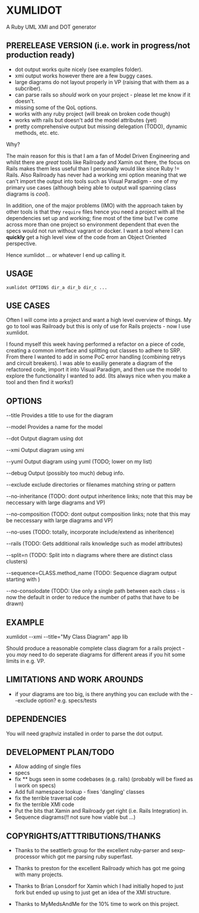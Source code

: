 # XUMLIDOT

A Ruby UML XMI and DOT generator

## PRERELEASE VERSION (i.e. work in progress/not production ready)

- dot output works quite nicely (see examples folder).
- xmi output works however there are a few buggy cases. 
- large diagrams do not layout properly in VP (raising that with them as a subcriber).
- can parse rails so *should* work on your project - please let me know if it doesn't.
- missing some of the QoL options.
- works with any ruby project (will break on broken code though)
- works with rails but doesn't add the model attributes (yet)
- pretty comprehensive output but missing delegation (TODO), dynamic methods, etc. etc.

Why?

The main reason for this is that I am a fan of Model Driven Engineering and
whilst there are *great* tools like Railroady and Xamin out there, the focus on
Rails makes them less useful than I personally would like since Ruby != Rails. Also 
Railroady has never had a working xmi option meaning that we can't import the output
into tools such as Visual Paradigm - one of my primary use cases (although being able
to output wall spanning class diagrams is *cool*).

In addition, one of the major problems (IMO) with the approach taken by other
tools is that they ```require``` files hence you need a project with all the
dependencies set up and working; fine most of the time but I've come across
more than one project so environment dependent that even the specs would not
run without vagrant or docker.  I want a tool where I can **quickly** get a high
level view of the code from an Object Oriented perspective.

Hence xumlidot ... or whatever I end up calling it.

## USAGE

    xumlidot OPTIONS dir_a dir_b dir_c ...

## USE CASES

Often I will come into a project and want a high level overview of things. My go to
tool was Railroady but this is only of use for Rails projects - now I use xumlidot.

I found myself this week having performed a refactor on a piece of code, creating a 
common interface and splitting out classes to adhere to SRP. From there I wanted to
add in some PoC error handling (combining retrys and circuit breakers). I was able
to easiliy generate a diagram of the refactored code, import it into Visual Paradigm,
and then use the model to explore the functionality I wanted to add. (Its always nice
when you make a tool and then find it works!)

## OPTIONS

  --title Provides a title to use for the diagram

  --model Provides a name for the model

  --dot Output diagram using dot

  --xmi Output diagram using xmi

  --yuml Output diagram using yuml (TODO; lower on my list)

  --debug Output (possibly too much) debug info.

  --exclude exclude directories or filenames matching string or pattern

  --no-inheritance (TODO: dont output inheritence links; note that this may be
  neccessary with large diagrams and VP)

  --no-composition (TODO: dont output composition links; note that this may be
  neccessary with large diagrams and VP)

  --no-uses (TODO: totally, incorporate include/extend as inheritence)

  --rails (TODO: Gets additional rails knowledge such as model attributes)

  --split=n (TODO: Split into n diagrams where there are distinct class
  clusters)

  --sequence=CLASS.method_name (TODO: Sequence diagram output starting with )

  --no-consolodate (TODO: Use only a single path between each class - is now
  the default in order to reduce the number of paths that have to be drawn)


## EXAMPLE

  xumlidot --xmi --title="My Class Diagram" app lib

Should produce a reasonable complete class diagram for a rails project - you *may* need to do seperate
diagrams for different areas if you hit some limits in e.g. VP.

## LIMITATIONS AND WORK AROUNDS

- if your diagrams are too big, is there anything you can exclude with the --exclude option? e.g. specs/tests

## DEPENDENCIES

You will need graphviz installed in order to parse the dot output.

## DEVELOPMENT PLAN/TODO

- Allow adding of single files 
- specs
- fix ** bugs seen in some codebases (e.g. rails) (probably will be fixed as I work on specs)
- Add full namespace lookup - fixes 'dangling' classes
- fix the terrible traversal code
- fix the terrible XMI code
- Put the bits that Xamin and Railroady get right (i.e. Rails Integration) in.
- Sequence diagrams(!! not sure how viable but ...)

## COPYRIGHTS/ATTTRIBUTIONS/THANKS

- Thanks to the seattlerb group for the excellent ruby-parser and sexp-processor which got
me parsing ruby superfast.

- Thanks to preston for the excellent Railroady which has got me going with many projects.

- Thanks to Brian Lonsdorf for Xamin which I had initially hoped to just fork but ended up
using to just get an idea of the XMI structure.

- Thanks to MyMedsAndMe for the 10% time to work on this project.
